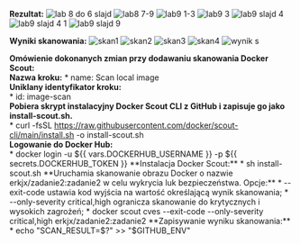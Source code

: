 **Rezultat:**
![lab 8 do 6 slajd](https://github.com/erkjx/zadanie2/assets/129630909/94c6f7f9-1d23-4329-84dd-488088028f9f)
![lab8 7-9](https://github.com/erkjx/zadanie2/assets/129630909/b4bde868-a1dd-4844-afae-2cc00316a9ba)
![lab9 1-3](https://github.com/erkjx/zadanie2/assets/129630909/44c40d58-1090-4234-a3af-00e766f2b608)
![lab9 3](https://github.com/erkjx/zadanie2/assets/129630909/cc442a34-c3c3-456f-9062-c4fb4f1e9516)
![lab9 slajd 4](https://github.com/erkjx/zadanie2/assets/129630909/57f29668-cd67-4581-8105-049d01599562)
![lab9 slajd 4 1](https://github.com/erkjx/zadanie2/assets/129630909/cae8d7d7-a920-4edf-b9f5-c888ef0786d2)
![lab9 slajd 9](https://github.com/erkjx/zadanie2/assets/129630909/c9e7d068-9e81-41d3-8044-819ca2f7005c)

**Wyniki skanowania:**
![skan1](https://github.com/erkjx/zadanie2/assets/129630909/a60a2e62-2033-4bbc-bcd8-fdc332acab7d)
![skan2](https://github.com/erkjx/zadanie2/assets/129630909/dfcf85d7-44c4-4a4c-8975-7a26ad626952)
![skan3](https://github.com/erkjx/zadanie2/assets/129630909/9d3fae35-b30e-4979-ac30-1fb743e28334)
![skan4](https://github.com/erkjx/zadanie2/assets/129630909/15ed2c48-2ac3-4be5-8e55-41afe7754aec)
![wynik s](https://github.com/erkjx/zadanie2/assets/129630909/cb40e458-c447-4c54-8fcb-f1acf5f892a9)

**Omówienie dokonanych zmian przy dodawaniu skanowania Docker Scout:**  
**Nazwa kroku:** 
    * name: Scan local image  
**Uniklany identyfikator kroku:**  
    * id: image-scan  
 **Pobiera skrypt instalacyjny Docker Scout CLI z GitHub i zapisuje go jako install-scout.sh.**  
    * curl -fsSL https://raw.githubusercontent.com/docker/scout-cli/main/install.sh -o install-scout.sh  
**Logowanie do Docker Hub:**  
    * docker login -u ${{ vars.DOCKERHUB_USERNAME }} -p ${{ secrets.DOCKERHUB_TOKEN }}  
**Instalacja Docker Scout:**  
    * sh install-scout.sh  
**Uruchamia skanowanie obrazu Docker o nazwie erkjx/zadanie2:zadanie2 w celu wykrycia luk bezpieczeństwa.  
Opcje:**  
    * --exit-code ustawia kod wyjścia na wartość określającą wynik skanowania;  
    * --only-severity critical,high ogranicza skanowanie do krytycznych i wysokich zagrożeń;  
    * docker scout cves --exit-code --only-severity critical,high erkjx/zadanie2:zadanie2  
**Zapisywanie wyniku skanowania:**  
    * echo "SCAN_RESULT=$?" >> "$GITHUB_ENV"  

